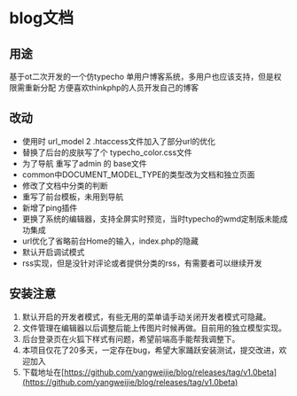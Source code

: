 # blog文档

## 用途

基于ot二次开发的一个仿typecho 单用户博客系统，多用户也应该支持，但是权限需重新分配
方便喜欢thinkphp的人员开发自己的博客

## 改动
* 使用时 url_model 2 .htaccess文件加入了部分url的优化
* 替换了后台的皮肤写了个 typecho_color.css文件
* 为了导航 重写了admin 的 base文件
* common中DOCUMENT_MODEL_TYPE的类型改为文档和独立页面
* 修改了文档中分类的判断
* 重写了前台模板，未用到导航
* 新增了ping插件
* 更换了系统的编辑器，支持全屏实时预览，当时typecho的wmd定制版未能成功集成
* url优化了省略前台Home的输入，index.php的隐藏
* 默认开启调试模式
* rss实现，但是没针对评论或者提供分类的rss，有需要者可以继续开发

## 安装注意
1. 默认开启的开发者模式，有些无用的菜单请手动关闭开发者模式可隐藏。
2. 文件管理在编辑器以后调整后能上传图片时候再做。目前用的独立模型实现。
3. 后台登录页在火狐下样式有问题，希望前端高手能帮我调整下。
4. 本项目仅花了20多天，一定存在bug，希望大家踊跃安装测试，提交改进，欢迎加入
5. 下载地址在[https://github.com/yangweijie/blog/releases/tag/v1.0beta](https://github.com/yangweijie/blog/releases/tag/v1.0beta)